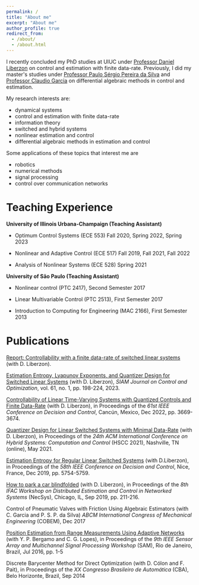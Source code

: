 ```yaml
---
permalink: /
title: "About me"
excerpt: "About me"
author_profile: true
redirect_from: 
  - /about/
  - /about.html
---
```

I recently concluded my PhD studies at UIUC under <a href="http://liberzon.csl.illinois.edu/">Professor Daniel Liberzon</a>  on control and estimation with finite data-rate. Previously, I did my master's studies under <a href="https://scholar.google.fr/citations?user=bHfxlykAAAAJ&hl=en">Professor Paulo Sérgio Pereira da Silva</a> and <a href="https://www.researchgate.net/profile/Claudio-Garcia-12">Professor Claudio Garcia</a> on differential algebraic methods in control and estimation.

My research interests are:
 - dynamical systems
 - control and estimation with finite data-rate
 - information theory
 - switched and hybrid systems
 - nonlinear estimation and control
 - differential algebraic methods in estimation and control

Some applications of these topics that interest me are
 - robotics
 - numerical methods
 - signal processing
 - control over communication networks
 

# Teaching Experience

**University of Illinois Urbana-Champaign (Teaching Assistant)**

- Optimum Control Systems (ECE 553)    Fall 2020, Spring 2022, Spring 2023

- Nonlinear and Adaptive Control (ECE 517) Fall 2019, Fall 2021, Fall 2022
      
- Analysis of Nonlinear Systems (ECE 528) Spring 2021

**University of São Paulo (Teaching Assistant)**

- Nonlinear control (PTC 2417), Second Semester 2017 

- Linear Multivariable Control (PTC 2513), First Semester 2017

- Introduction to Computing for Engineering (MAC 2166), First Semester 2013



# Publications 

[Report: Controllability with a finite data-rate of switched linear systems](./_publications/CDC2023Report.pdf) (with D. Liberzon).

<a href="https://epubs.siam.org/doi/10.1137/21M1411871">Estimation Entropy, Lyapunov Exponents, and Quantizer Design for Switched Linear Systems</a> (with D. Liberzon), *SIAM Journal on Control and Optimization*, vol. 61, no. 1, pp. 198-224, 2023. 


<a href ="https://ieeexplore.ieee.org/document/9992626">Controllability of Linear Time-Varying Systems with Quantized Controls and Finite Data-Rate</a> (with D. Liberzon), in Proceedings of the *61st IEEE Conference on Decision and Control*, Cancún, Mexico, Dec 2022, pp. 3669-3674.
    
<a href ="https://dl.acm.org/doi/10.1145/3447928.3456645">Quantizer Design for Linear Switched Systems with Minimal Data-Rate</a> (with D. Liberzon), in Proceedings of the *24th ACM International Conference on Hybrid Systems: Computation and Control* (HSCC 2021), Nashville, TN (online), May 2021.

        
<a href="https://ieeexplore.ieee.org/document/9030155">Estimation Entropy for Regular Linear Switched Systems</a> (with D.Liberzon), in Proceedings of the *58th IEEE Conference on Decision and Control*, Nice, France, Dec 2019, pp. 5754-5759.
        
<a href ="https://www.sciencedirect.com/science/article/pii/S2405896319320117">How to park a car blindfolded</a> (with D. Liberzon), in Proceedings of the *8th IFAC Workshop on Distributed Estimation and Control in Networked Systems* (NecSys), Chicago, IL, Sep 2019, pp. 211-216.

Control of Pneumatic Valves with Friction Using Algebraic Estimators (with C. Garcia and P. S. P. da Silva) *ABCM International Congress of Mechanical Engineering* (COBEM), Dec 2017

<a href ="https://ieeexplore.ieee.org/document/7569739">Position Estimation from Range Measurements Using Adaptive Networks</a> (with Y. P. Bergamo and C. G. Lopes), in Proceedings of the *9th IEEE Sensor Array and Multichannel Signal Processing Workshop* (SAM), Rio de Janeiro, Brazil, Jul 2016, pp. 1-5


Discrete Barycenter Method for Direct Optimization (with D. Cólon and F. Pait), in Proceedings of the *XX Congresso Brasileiro de Automática* (CBA), Belo Horizonte, Brazil, Sep 2014
        
